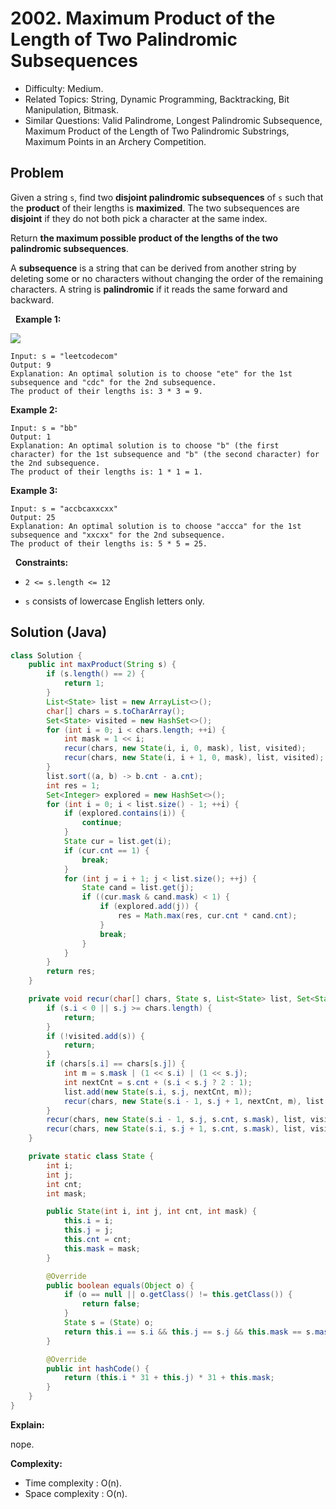 # 2002. Maximum Product of the Length of Two Palindromic Subsequences

- Difficulty: Medium.
- Related Topics: String, Dynamic Programming, Backtracking, Bit Manipulation, Bitmask.
- Similar Questions: Valid Palindrome, Longest Palindromic Subsequence, Maximum Product of the Length of Two Palindromic Substrings, Maximum Points in an Archery Competition.

## Problem

Given a string ```s```, find two **disjoint palindromic subsequences** of ```s``` such that the **product** of their lengths is **maximized**. The two subsequences are **disjoint** if they do not both pick a character at the same index.

Return **the **maximum** possible **product** of the lengths of the two palindromic subsequences**.

A **subsequence** is a string that can be derived from another string by deleting some or no characters without changing the order of the remaining characters. A string is **palindromic** if it reads the same forward and backward.

 
**Example 1:**

![](https://assets.leetcode.com/uploads/2021/08/24/two-palindromic-subsequences.png)

```
Input: s = "leetcodecom"
Output: 9
Explanation: An optimal solution is to choose "ete" for the 1st subsequence and "cdc" for the 2nd subsequence.
The product of their lengths is: 3 * 3 = 9.
```

**Example 2:**

```
Input: s = "bb"
Output: 1
Explanation: An optimal solution is to choose "b" (the first character) for the 1st subsequence and "b" (the second character) for the 2nd subsequence.
The product of their lengths is: 1 * 1 = 1.
```

**Example 3:**

```
Input: s = "accbcaxxcxx"
Output: 25
Explanation: An optimal solution is to choose "accca" for the 1st subsequence and "xxcxx" for the 2nd subsequence.
The product of their lengths is: 5 * 5 = 25.
```

 
**Constraints:**


	
- ```2 <= s.length <= 12```
	
- ```s``` consists of lowercase English letters only.



## Solution (Java)

```java
class Solution {
    public int maxProduct(String s) {
        if (s.length() == 2) {
            return 1;
        }
        List<State> list = new ArrayList<>();
        char[] chars = s.toCharArray();
        Set<State> visited = new HashSet<>();
        for (int i = 0; i < chars.length; ++i) {
            int mask = 1 << i;
            recur(chars, new State(i, i, 0, mask), list, visited);
            recur(chars, new State(i, i + 1, 0, mask), list, visited);
        }
        list.sort((a, b) -> b.cnt - a.cnt);
        int res = 1;
        Set<Integer> explored = new HashSet<>();
        for (int i = 0; i < list.size() - 1; ++i) {
            if (explored.contains(i)) {
                continue;
            }
            State cur = list.get(i);
            if (cur.cnt == 1) {
                break;
            }
            for (int j = i + 1; j < list.size(); ++j) {
                State cand = list.get(j);
                if ((cur.mask & cand.mask) < 1) {
                    if (explored.add(j)) {
                        res = Math.max(res, cur.cnt * cand.cnt);
                    }
                    break;
                }
            }
        }
        return res;
    }

    private void recur(char[] chars, State s, List<State> list, Set<State> visited) {
        if (s.i < 0 || s.j >= chars.length) {
            return;
        }
        if (!visited.add(s)) {
            return;
        }
        if (chars[s.i] == chars[s.j]) {
            int m = s.mask | (1 << s.i) | (1 << s.j);
            int nextCnt = s.cnt + (s.i < s.j ? 2 : 1);
            list.add(new State(s.i, s.j, nextCnt, m));
            recur(chars, new State(s.i - 1, s.j + 1, nextCnt, m), list, visited);
        }
        recur(chars, new State(s.i - 1, s.j, s.cnt, s.mask), list, visited);
        recur(chars, new State(s.i, s.j + 1, s.cnt, s.mask), list, visited);
    }

    private static class State {
        int i;
        int j;
        int cnt;
        int mask;

        public State(int i, int j, int cnt, int mask) {
            this.i = i;
            this.j = j;
            this.cnt = cnt;
            this.mask = mask;
        }

        @Override
        public boolean equals(Object o) {
            if (o == null || o.getClass() != this.getClass()) {
                return false;
            }
            State s = (State) o;
            return this.i == s.i && this.j == s.j && this.mask == s.mask;
        }

        @Override
        public int hashCode() {
            return (this.i * 31 + this.j) * 31 + this.mask;
        }
    }
}
```

**Explain:**

nope.

**Complexity:**

* Time complexity : O(n).
* Space complexity : O(n).
